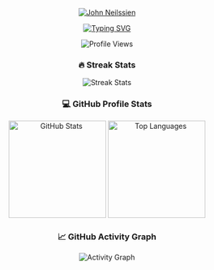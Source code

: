 <!-- Name (Typing SVG) -->
<p align="center">
  <a href="https://git.io/typing-svg">
    <img 
      src="https://readme-typing-svg.demolab.com?font=Fira+Code&size=32&pause=1000&color=8470D8&center=true&vCenter=true&width=600&height=60&lines=John+Neilssien" 
      alt="John Neilssien" 
    />
  </a>
</p>

<!-- Title + Tagline (Typing SVG) -->
<p align="center">
  <a href="https://git.io/typing-svg">
    <img 
      src="https://readme-typing-svg.demolab.com?font=Fira+Code&size=22&pause=1000&color=8470D8&center=true&vCenter=true&width=440&height=45&lines=Systems+Engineer;Always+Learning" 
      alt="Typing SVG" 
    />
  </a>
</p>

<!-- Visitors Badge -->
<p align="center">
  <img 
    src="https://komarev.com/ghpvc/?username=jneilssien&label=Profile+Views&color=8470D8&style=flat"
    alt="Profile Views" 
  />
</p>

<!-- Streak Stats -->
<h3 align="center">🔥 Streak Stats</h3>
<p align="center">
  <!-- Updated domain (demolab.com) -->
  <img 
    alt="Streak Stats" 
    src="https://github-readme-streak-stats.demolab.com?user=jneilssien&theme=monokai-metallian&hide_border=true&date_format=j%20M%5B%20Y%5D&stroke=888" 
  />
</p>

<!-- GitHub Profile Stats -->
<h3 align="center">💻 GitHub Profile Stats</h3>
<p align="center">
  <img 
    alt="GitHub Stats" 
    src="https://github-readme-stats.vercel.app/api?username=jneilssien&show_icons=true&theme=react&hide_border=true" 
    height="192px"
  />
  <img 
    alt="Top Languages" 
    src="https://github-readme-stats.vercel.app/api/top-langs/?username=jneilssien&langs_count=8&layout=compact&theme=react&hide_border=true" 
    height="192px"
  />
</p>

<!-- Activity Graph -->
<h3 align="center">📈 GitHub Activity Graph</h3>
<p align="center">
  <!-- Use vercel.app domain to reduce issues -->
  <img 
    alt="Activity Graph" 
    src="https://github-readme-activity-graph.vercel.app/graph?username=jneilssien&bg_color=1F222E&color=F8D866&line=F85D7F&point=FFFFFF&hide_border=true" 
  />
</p>
